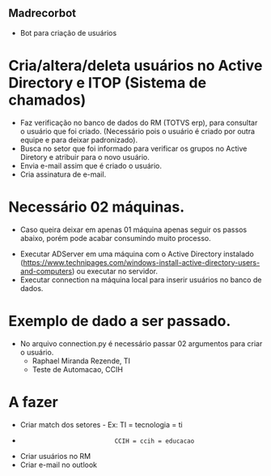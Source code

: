 ## Madrecorbot ##

 - Bot para criação de usuários

# Cria/altera/deleta usuários no Active Directory e ITOP (Sistema de chamados)
  * Faz verificação no banco de dados do RM (TOTVS erp), para consultar o usuário que foi criado. (Necessário pois o usuário é criado por outra equipe e para deixar padronizado).
  * Busca no setor que foi informado para verificar os grupos no Active Diretory e atribuir para o novo usuário.
  * Envia e-mail assim que é criado o usuário.
  * Cria assinatura de e-mail.

# Necessário 02 máquinas.
  * Caso queira deixar em apenas 01 máquina apenas seguir os passos abaixo, porém pode acabar consumindo muito processo.

- Executar ADServer em uma máquina com o Active Directory instalado (https://www.technipages.com/windows-install-active-directory-users-and-computers) ou executar no servidor.
- Executar connection na máquina local para inserir usuários no banco de dados.

# Exemplo de dado a ser passado.

* No arquivo connection.py é necessário passar 02 argumentos para criar o usuário.
  * Raphael Miranda Rezende, TI
  * Teste de Automacao, CCIH
 
# A fazer
 * Criar match dos setores - Ex: TI = tecnologia = ti
 *                               CCIH = ccih = educacao
 
 * Criar usuários no RM
 * Criar e-mail no outlook
